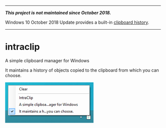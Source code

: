 - - -

**_This project is not maintained since October 2018._**

Windows 10 October 2018 Update provides a built-in [clipboard history](https://support.microsoft.com/en-us/help/4028529/windows-10-clipboard).

- - -

intraclip
=========

A simple clipboard manager for Windows

It maintains a history of objects copied to the clipboard from which you can choose.

![Screenshot](images/IntraClip_screenshot.png)
